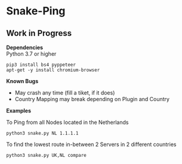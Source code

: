# Snake-Ping

## Work in Progress

**Dependencies**<br />
Python 3.7 or higher<br />
```
pip3 install bs4 pyppeteer
apt-get -y install chromium-browser
```

**Known Bugs**<br />
- May crash any time (fill a tiket, if it does)
- Country Mapping may break depending on Plugin and Country

**Examples**<br />

To Ping from all Nodes located in the Netherlands
```
python3 snake.py NL 1.1.1.1
```

To find the lowest route in-between 2 Servers in 2 different countries
```
python3 snake.py UK,NL compare
```